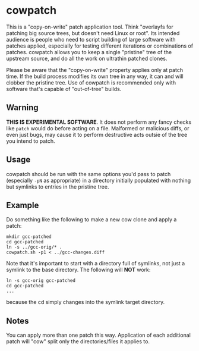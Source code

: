 cowpatch
========

This is a "copy-on-write" patch application tool. Think "overlayfs for
patching big source trees, but doesn't need Linux or root". Its
intended audience is people who need to script building of large
software with patches applied, especially for testing different
iterations or combinations of patches. cowpatch allows you to keep a
single "pristine" tree of the upstream source, and do all the work on
ultrathin patched clones.

Please be aware that the "copy-on-write" property applies only at
patch time. If the build process modifies its own tree in any way, it
can and will clobber the pristine tree. Use of cowpatch is recommended
only with software that's capable of "out-of-tree" builds.

Warning
-------

**THIS IS EXPERIMENTAL SOFTWARE**. It does not perform any fancy
checks like `patch` would do before acting on a file. Malformed or
malicious diffs, or even just bugs, may cause it to perform
destructive acts outsie of the tree you intend to patch.

Usage
-----

cowpatch should be run with the same options you'd pass to patch
(especially `-pN` as appropriate) in a directory initially populated
with nothing but symlinks to entries in the pristine tree.

Example
-------

Do something like the following to make a new cow clone and apply a
patch:

    mkdir gcc-patched
    cd gcc-patched
    ln -s ../gcc-orig/* .
    cowpatch.sh -p1 < ../gcc-changes.diff

Note that it's important to start with a directory full of symlinks,
not just a symlink to the base directory. The following will **NOT**
work:

    ln -s gcc-orig gcc-patched
    cd gcc-patched
    ...

because the cd simply changes into the symlink target directory.

Notes
-----

You can apply more than one patch this way. Application of each
additional patch will "cow" split only the directories/files it
applies to.
